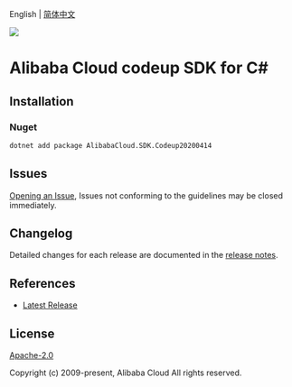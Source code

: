 English | [简体中文](README-CN.md)

![](https://aliyunsdk-pages.alicdn.com/icons/AlibabaCloud.svg)

# Alibaba Cloud codeup SDK for C#

## Installation

### Nuget

```bash
dotnet add package AlibabaCloud.SDK.Codeup20200414
```

## Issues

[Opening an Issue](https://github.com/aliyun/alibabacloud-csharp-sdk/issues/new), Issues not conforming to the guidelines may be closed immediately.

## Changelog

Detailed changes for each release are documented in the [release notes](./ChangeLog.md).

## References

* [Latest Release](https://github.com/aliyun/alibabacloud-csharp-sdk/)

## License

[Apache-2.0](http://www.apache.org/licenses/LICENSE-2.0)

Copyright (c) 2009-present, Alibaba Cloud All rights reserved.
